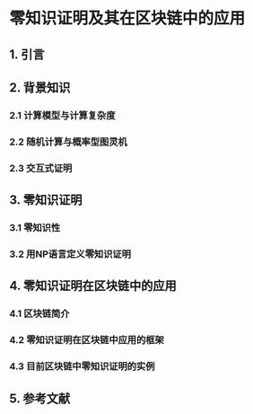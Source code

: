 # 零知识证明及其在区块链中的应用
## 1. 引言
<!--
负责人：
-->

## 2. 背景知识
<!--
负责人：杨润泽
备注：这是我目前根据书上的内容大致划分的框架，主要是关于零知识证明的一些背景知识，关于区块链的在下一章写。在写的时候可以根据实际情况调整
-->

### 2.1 计算模型与计算复杂度

### 2.2 随机计算与概率型图灵机

### 2.3 交互式证明

## 3. 零知识证明
<!--
负责人：杨润泽
备注：这里写零知识证明的介绍。除了参考[计算复杂性](./materials/computational_complexity.pdf)，还可以参考[非交互零知识证明系统](https://sci-hub.mksa.top/10.1145/3335741.3335757)
-->

### 3.1 零知识性

### 3.2 用NP语言定义零知识证明

## 4. 零知识证明在区块链中的应用
<!--
负责人：
备注：这也只是大致的划分框架，具体可以写的时候调整。
-->

### 4.1 区块链简介
<!--
备注：参考 An Introduction to Blockchain 一章
-->

### 4.2 零知识证明在区块链中应用的框架

### 4.3 目前区块链中零知识证明的实例

## 5. 参考文献